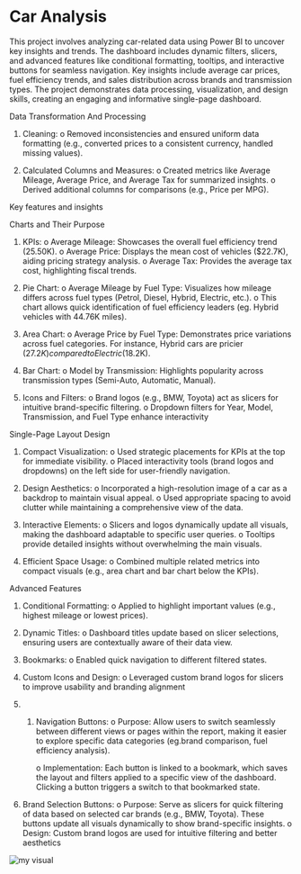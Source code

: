 # Car Analysis

This project involves analyzing car-related data using Power BI to uncover key insights and trends. The dashboard includes dynamic filters, slicers, and advanced features like conditional formatting, tooltips, and interactive buttons for seamless navigation. Key insights include average car prices, fuel efficiency trends, and sales distribution across brands and transmission types. The project demonstrates data processing, visualization, and design skills, creating an engaging and informative single-page dashboard.

Data Transformation And Processing

1. Cleaning:
       o	Removed inconsistencies and ensured uniform data formatting (e.g., converted prices to a consistent currency, handled missing values).

2.	Calculated Columns and Measures:
       o	Created metrics like Average Mileage, Average Price, and Average Tax for summarized insights.
       o	Derived additional columns for comparisons (e.g., Price per MPG).


Key features and insights

Charts and Their Purpose

1.	KPIs:
        o	Average Mileage: Showcases the overall fuel efficiency trend (25.50K).
        o	Average Price: Displays the mean cost of vehicles ($22.7K), aiding pricing strategy analysis.
        o	Average Tax: Provides the average tax cost, highlighting fiscal trends.

2.	Pie Chart:
         o	Average Mileage by Fuel Type: Visualizes how mileage differs across fuel types (Petrol, Diesel, Hybrid, Electric, etc.).
         o	This chart allows quick identification of fuel efficiency leaders (eg. Hybrid vehicles with 44.76K miles).

3.	Area Chart:
         o	Average Price by Fuel Type: Demonstrates price variations across fuel categories. For instance, Hybrid cars are pricier ($27.2K) compared to Electric ($18.2K).

4.	Bar Chart:
        o	Model by Transmission: Highlights popularity across transmission types (Semi-Auto, Automatic, Manual).

5.	Icons and Filters:
       o	Brand logos (e.g., BMW, Toyota) act as slicers for intuitive brand-specific filtering.
       o	Dropdown filters for Year, Model, Transmission, and Fuel Type enhance interactivity


Single-Page Layout Design

1.	Compact Visualization:
        o	Used strategic placements for KPIs at the top for immediate visibility.
        o	Placed interactivity tools (brand logos and dropdowns) on the left side for user-friendly navigation.

2.	Design Aesthetics:
        o	Incorporated a high-resolution image of a car as a backdrop to maintain visual appeal.
        o	Used appropriate spacing to avoid clutter while maintaining a comprehensive view of the data.

3.	Interactive Elements:
        o	Slicers and logos dynamically update all visuals, making the dashboard adaptable to specific user queries.
        o	Tooltips provide detailed insights without overwhelming the main visuals.

4.	Efficient Space Usage:
        o	Combined multiple related metrics into compact visuals (e.g., area chart and bar chart below the KPIs).

Advanced Features

1.	Conditional Formatting:
         o	Applied to highlight important values (e.g., highest mileage or lowest prices).

2.	Dynamic Titles:
         o	Dashboard titles update based on slicer selections, ensuring users are contextually aware of their data view.

3.	Bookmarks:
         o	Enabled quick navigation to different filtered states.

4.	Custom Icons and Design:
         o	Leveraged custom brand logos for slicers to improve usability and branding alignment

 5. 1.	Navigation Buttons:
         o	Purpose: Allow users to switch seamlessly between different views or pages within the report, making it easier to explore specific data categories (eg.brand comparison, fuel efficiency analysis).

         o	Implementation: Each button is linked to a bookmark, which saves the layout and filters applied to a specific view of the dashboard. Clicking a button triggers a switch to that bookmarked state.

3.	Brand Selection Buttons:
o	Purpose: Serve as slicers for quick filtering of data based on selected car brands (e.g., BMW, Toyota). These buttons update all visuals dynamically to show brand-specific insights.
o	Design: Custom brand logos are used for intuitive filtering and better aesthetics

![my visual](https://github.com/Vijay-soundhariya/Car-Analysis/tree/main/car%20analysis)
 
